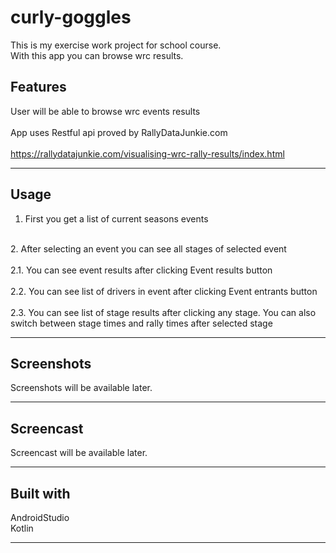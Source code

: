 # curly-goggles

This is my exercise work project for school course.<br />
With this app you can browse wrc results.<br />

## Features

User will be able to browse wrc events results<br />
<br />
App uses Restful api proved by RallyDataJunkie.com<br />
<br />
https://rallydatajunkie.com/visualising-wrc-rally-results/index.html<br />

---

## Usage

1. First you get a list of current seasons events<br />
<br />
2. After selecting an event you can see all stages of selected event<br />
<br />
2.1. You can see event results after clicking Event results button<br />
<br />
2.2. You can see list of drivers in event after clicking Event entrants button<br />
<br />
2.3. You can see list of stage results after clicking any stage. You can also switch between stage times and rally times after selected stage<br />

---

## Screenshots

Screenshots will be available later.<br />

---

## Screencast

Screencast will be available later.<br />

---

## Built with

AndroidStudio<br />
Kotlin<br />

---
